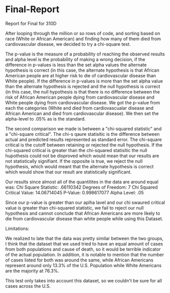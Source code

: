 # Final-Report
Report for Final for 310D

After looping through the million or so rows of code, and sorting based on race (White or African American) and finding how many of them died from cardiovascular disease, we decided to try a chi-square test.

The p-value is the measure of a probability of reaching the observed results and alpha level is the probability of making a wrong decision, if the difference in p-values is less than the set alpha values the alternate hypothesis is correct (in this case, the alternate hypothesis is that African American people are at higher risk to die of cardiovascular disease than White people). If the difference in p-values is more than the set alpha value than the alternate hypothesis is rejected and the null hypothesis is correct (in this case, the null hypothesis is that there is no difference between the risk of African American people dying from cardiovascular disease and White people dying from cardiovascular disease. We got the p-value from each the categories (White and died from cardiovascualar disease and African American and died from cardiovascular disease). We then set the alpha-level to .05% as is the standard. 

The second comparison we made is between a "chi-squared statistic" and a "chi-square critical". The chi-s qaure statisitic is the difference between actual and predicted results represented as standard error. The chi-square critical is the cutoff between retaining or rejected the null hypothesis. If the chi-squared critical is greater than the chi-squared statisitic the null hupothesis could not be disproved which would mean that our results are not statistically signifiant. If the opposite is true, we reject the null hypothesis, which would meant that the alternate hypothesis is correct which would show that our result are statistically significant. 

Our results since almost all of the quantitites in the data are around equal was:
Chi Square Statistic: .66110342
Degrees of Freedom: 7
Chi Squared Critical Value: 14.06714045
P-Value: 0.998617077
Alpha Level: .05

Since our p-value is greater than our aplha lavel and our chi swaured critical value is greater than chi-squared statistic, we fail to reject our null hypothesis and cannot conclude that African Americans are more likely to die from cardiovascular disease than white people while using this Dataset. 

Limitations:

We realized to late that the data was pretty similar between the two groups, I think that the dataset that we used tried to have an equal amount of cases from both populations and cause of death, so it would be terrible indicator of the actual population. In addition, it is notable to mention that the number of cases listed for both was around the same, while African Americans represent around only 13.3% of the U.S. Population while White Americans are the majority at 76.3%. 

This test only takes into account this dataset, so we couldn't be sure for all cases across the U.S. 


